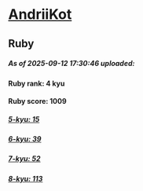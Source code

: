 # [AndriiKot](https://www.codewars.com/users/AndriiKot) 
## Ruby

##### As of 2025-09-12 17:30:46 uploaded:

#### Ruby rank: 4 kyu

#### Ruby score: 1009

##### [5-kyu: 15](https://github.com/AndriiKot/Ruby__CodeWars/tree/main/kyu-5)

##### [6-kyu: 39](https://github.com/AndriiKot/Ruby__CodeWars/tree/main/kyu-6)

##### [7-kyu: 52](https://github.com/AndriiKot/Ruby__CodeWars/tree/main/kyu-7)

##### [8-kyu: 113](https://github.com/AndriiKot/Ruby__CodeWars/tree/main/kyu-8)

